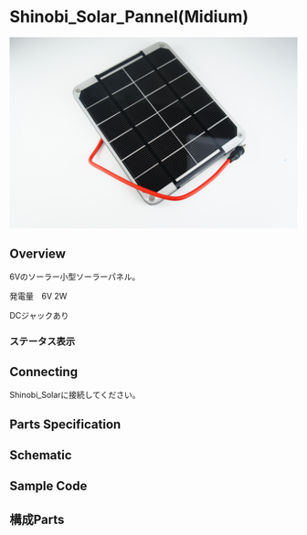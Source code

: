 # Shinobi_Solar_Pannel(Midium)

![](/img/Solar/SolarPannel_Mid.JPG)
<!--COLORME-->

## Overview

6Vのソーラー小型ソーラーパネル。

発電量　6V 2W

DCジャックあり

### ステータス表示

## Connecting

Shinobi_Solarに接続してください。

## Parts Specification

## Schematic

## Sample Code

## 構成Parts
